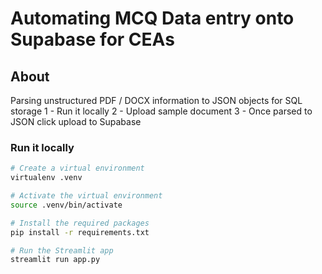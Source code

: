 # Automating MCQ Data entry onto Supabase for CEAs

## About
Parsing unstructured PDF / DOCX information to JSON objects for SQL storage
1 - Run it locally
2 - Upload sample document
3 - Once parsed to JSON click upload to Supabase

### Run it locally

```bash
# Create a virtual environment
virtualenv .venv

# Activate the virtual environment
source .venv/bin/activate

# Install the required packages
pip install -r requirements.txt

# Run the Streamlit app
streamlit run app.py
